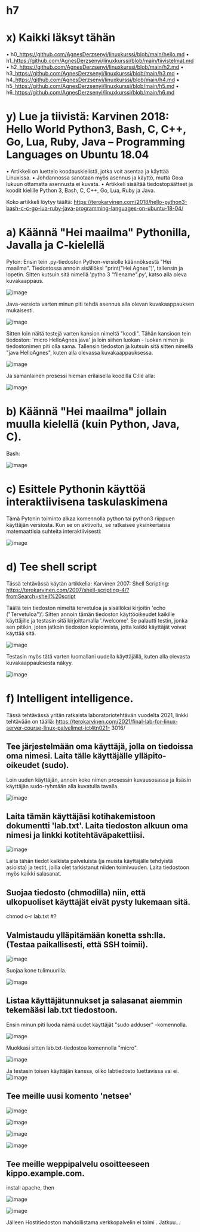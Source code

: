 # h7

# x) Kaikki läksyt tähän
•	h0_https://github.com/AgnesDerzsenyi/linuxkurssi/blob/main/hello.md
•	h1_https://github.com/AgnesDerzsenyi/linuxkurssi/blob/main/tiivistelmat.md 
•	h2_https://github.com/AgnesDerzsenyi/linuxkurssi/blob/main/h2.md
•	h3_https://github.com/AgnesDerzsenyi/linuxkurssi/blob/main/h3.md
•	h4_https://github.com/AgnesDerzsenyi/linuxkurssi/blob/main/h4.md
•	h5_https://github.com/AgnesDerzsenyi/linuxkurssi/blob/main/h5.md
•	h6_https://github.com/AgnesDerzsenyi/linuxkurssi/blob/main/h6.md


# y) Lue ja tiivistä: Karvinen 2018: Hello World Python3, Bash, C, C++, Go, Lua, Ruby, Java – Programming Languages on Ubuntu 18.04

•	Artikkeli on luettelo koodauskielistä, jotka voit asentaa ja käyttää Linuxissa.
•	Johdannossa sanotaan myös asennus ja käyttö, mutta Go:a lukuun ottamatta asennusta ei kuvata.
•	Artikkeli sisältää tiedostopäätteet ja koodit kielille Python 3, Bash, C, C++, Go, Lua, Ruby ja Java.

Koko artikkeli löytyy täältä: https://terokarvinen.com/2018/hello-python3-bash-c-c-go-lua-ruby-java-programming-languages-on-ubuntu-18-04/ 

# a) Käännä "Hei maailma" Pythonilla, Javalla ja C-kielellä

Pyton: Ensin tein .py-tiedoston Python-versiolle käännöksestä "Hei maailma". Tiedostossa annoin sisällöksi "print("Hei Agnes")', tallensin ja lopetin. Sitten kutsuin sitä nimellä 'pytho 3 "filename".py', katso alla oleva kuvakaappaus.

 ![image](https://github.com/AgnesDerzsenyi/linuxkurssi/assets/104454979/cce2f3bd-4aec-411a-b39e-8c265eae3d20)



Java-versiota varten minun piti tehdä asennus alla olevan kuvakaappauksen mukaisesti.

 ![image](https://github.com/AgnesDerzsenyi/linuxkurssi/assets/104454979/2593b81f-bfda-49f4-bacf-92c6ac674d4b)


Sitten loin näitä testejä varten kansion nimeltä "koodi". Tähän kansioon tein tiedoston: 'micro HelloAgnes.java' ja loin siihen luokan - luokan nimen ja tiedostonimen piti olla sama. Tallensin tiedoston ja kutsuin sitä sitten nimellä "java HelloAgnes", kuten alla olevassa kuvakaappauksessa. 

 ![image](https://github.com/AgnesDerzsenyi/linuxkurssi/assets/104454979/b6538895-9ea0-4544-88b5-11fd404babe3)




Ja samanlainen prosessi hieman erilaisella koodilla C:lle alla:

![image](https://github.com/AgnesDerzsenyi/linuxkurssi/assets/104454979/d3dd1171-a235-4a0f-9765-a563e2a12ac3)

 



# b) Käännä "Hei maailma" jollain muulla kielellä (kuin Python, Java, C).
Bash:
 
![image](https://github.com/AgnesDerzsenyi/linuxkurssi/assets/104454979/9bf75f12-7f9e-4f11-bc0f-8ccdd886e4e9)



# c) Esittele Pythonin käyttöä interaktiivisena taskulaskimena

Tämä Pytonin toiminto alkaa komennolla python tai python3 riippuen käyttäjän versiosta. Kun se on aktivoitu, se ratkaisee yksinkertaisia matemaattisia suhteita interaktiivisesti:

![image](https://github.com/AgnesDerzsenyi/linuxkurssi/assets/104454979/788bceec-d522-46cd-97d8-f9de58af80db)

 


# d) Tee shell script

Tässä tehtävässä käytän artikkelia: Karvinen 2007: Shell Scripting: https://terokarvinen.com/2007/shell-scripting-4/?fromSearch=shell%20script


Täällä tein tiedoston nimeltä tervetuloa ja sisällöksi kirjoitin 'echo ("Tervetuloa")'. Sitten annoin tämän tiedoston käyttöoikeudet kaikille käyttäjille ja testasin sitä kirjoittamalla ’./welcome’. Se palautti testin, jonka sen pitikin, joten jatkoin tiedoston kopioimista, jotta kaikki käyttäjät voivat käyttää sitä.
 
![image](https://github.com/AgnesDerzsenyi/linuxkurssi/assets/104454979/d4287edc-1ff7-4c98-8910-3d666e5d0712)


Testasin myös tätä varten luomallani uudella käyttäjällä, kuten alla olevasta kuvakaappauksesta näkyy.

 ![image](https://github.com/AgnesDerzsenyi/linuxkurssi/assets/104454979/d8505fe0-9f2c-42b9-bf27-f6952bda4cef)







# f) Intelligent intelligence.

Tässä tehtävässä yritän ratkaista laboratoriotehtävän vuodelta 2021, linkki tehtävään on täällä: https://terokarvinen.com/2021/final-lab-for-linux-server-course-linux-palvelimet-ict4tn021- 3016/ 



## Tee järjestelmään oma käyttäjä, jolla on tiedoissa oma nimesi. Laita tälle käyttäjälle ylläpito-oikeudet (sudo).

Loin uuden käyttäjän, annoin koko nimen prosessin kuvausosassa ja lisäsin käyttäjän sudo-ryhmään alla kuvatulla tavalla.

 ![image](https://github.com/AgnesDerzsenyi/linuxkurssi/assets/104454979/3ca99873-2dcd-4729-b896-f8059b6dce53)



## Laita tämän käyttäjäsi kotihakemistoon dokumentti 'lab.txt'. Laita tiedoston alkuun oma nimesi ja linkki kotitehtäväpakettiisi.

![image](https://github.com/AgnesDerzsenyi/linuxkurssi/assets/104454979/e5d47298-e264-49c7-9feb-d88e36120233)

 

Laita tähän tiedot kaikista palveluista (ja muista käyttäjälle tehdyistä asioista) ja testit, joilla olet tarkistanut niiden toimivuuden. Laita tiedostoon myös kaikki salasanat.

## Suojaa tiedosto (chmodilla) niin, että ulkopuoliset käyttäjät eivät pysty lukemaan sitä.

 chmod o-r lab.txt #?

## Valmistaudu ylläpitämään konetta ssh:lla. (Testaa paikallisesti, että SSH toimii).


 ![image](https://github.com/AgnesDerzsenyi/linuxkurssi/assets/104454979/6f8939a0-1a22-4c13-b83b-fb689b14ae49)





Suojaa kone tulimuurilla.

 ![image](https://github.com/AgnesDerzsenyi/linuxkurssi/assets/104454979/64beaeee-0054-4384-9932-c19b2901f041)


## Listaa käyttäjätunnukset ja salasanat aiemmin tekemääsi lab.txt tiedostoon.

Ensin minun piti luoda nämä uudet käyttäjät "sudo adduser" -komennolla.
 
![image](https://github.com/AgnesDerzsenyi/linuxkurssi/assets/104454979/4cc0a247-83f8-4b5b-9bc1-26b8d4dd1815)



Muokkasi sitten lab.txt-tiedostoa komennolla "micro".

 ![image](https://github.com/AgnesDerzsenyi/linuxkurssi/assets/104454979/93767316-9c54-4a12-ae3d-5e5c53017a41)


Ja testasin toisen käyttäjän kanssa, oliko labtiedosto luettavissa vai ei.
 ![image](https://github.com/AgnesDerzsenyi/linuxkurssi/assets/104454979/5f83ef00-3855-46b4-8631-799b70cb84b3)


## Tee meille uusi komento 'netsee'

  ![image](https://github.com/AgnesDerzsenyi/linuxkurssi/assets/104454979/664cc754-d83b-4f14-835a-e3c890a18071)


![image](https://github.com/AgnesDerzsenyi/linuxkurssi/assets/104454979/9711fd3f-d9a7-410d-9bae-00871b152991)

 
![image](https://github.com/AgnesDerzsenyi/linuxkurssi/assets/104454979/f664a431-0730-4f34-ba43-b8f0e4866f7d)

![image](https://github.com/AgnesDerzsenyi/linuxkurssi/assets/104454979/b12e4d40-99e7-4fd2-a6f5-c0e3ef50ece7)

 



## Tee meille weppipalvelu osoitteeseen kippo.example.com.
install apache, then

 ![image](https://github.com/AgnesDerzsenyi/linuxkurssi/assets/104454979/81a772fb-8ba4-49a3-b4aa-010b1a0b7e8f)

![image](https://github.com/AgnesDerzsenyi/linuxkurssi/assets/104454979/0e29673f-4d55-4a10-83b0-145c3b5d589e)

 

Jälleen Hostitiedoston mahdollistama verkkopalvelin ei toimi .
Jatkuu…
